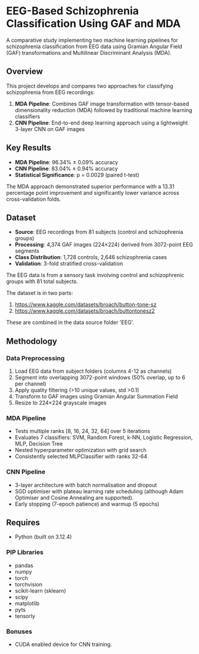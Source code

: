 # EEG-Based Schizophrenia Classification Using GAF and MDA

A comparative study implementing two machine learning pipelines for schizophrenia classification from EEG data using Gramian Angular Field (GAF) transformations and Multilinear Discriminant Analysis (MDA).

## Overview

This project develops and compares two approaches for classifying schizophrenia from EEG recordings:

1. **MDA Pipeline**: Combines GAF image transformation with tensor-based dimensionality reduction (MDA) followed by traditional machine learning classifiers
2. **CNN Pipeline**: End-to-end deep learning approach using a lightweight 3-layer CNN on GAF images

## Key Results

- **MDA Pipeline**: 96.34% ± 0.09% accuracy
- **CNN Pipeline**: 83.04% ± 0.94% accuracy
- **Statistical Significance**: p = 0.0029 (paired t-test)

The MDA approach demonstrated superior performance with a 13.31 percentage point improvement and significantly lower variance across cross-validation folds.

## Dataset

- **Source**: EEG recordings from 81 subjects (control and schizophrenia groups)
- **Processing**: 4,374 GAF images (224×224) derived from 3072-point EEG segments
- **Class Distribution**: 1,728 controls, 2,646 schizophrenia cases
- **Validation**: 3-fold stratified cross-validation

The EEG data is from a sensory task involving control and schizophrenic groups with 81 total subjects.

The dataset is in two parts:
1. https://www.kaggle.com/datasets/broach/button-tone-sz
2. https://www.kaggle.com/datasets/broach/buttontonesz2

These are combined in the data source folder 'EEG'.
## Methodology

### Data Preprocessing
1. Load EEG data from subject folders (columns 4-12 as channels)
2. Segment into overlapping 3072-point windows (50% overlap, up to 6 per channel)
3. Apply quality filtering (>10 unique values, std >0.1)
4. Transform to GAF images using Gramian Angular Summation Field
5. Resize to 224×224 grayscale images

### MDA Pipeline
- Tests multiple ranks [8, 16, 24, 32, 64] over 5 iterations
- Evaluates 7 classifiers: SVM, Random Forest, k-NN, Logistic Regression, MLP, Decision Tree
- Nested hyperparameter optimization with grid search
- Consistently selected MLPClassifier with ranks 32-64

### CNN Pipeline
- 3-layer architecture with batch normalisation and dropout
- SGD optimiser with plateau learning rate scheduling (although Adam Optimiser and Cosine Annealing are supported).
- Early stopping (7-epoch patience) and warmup (5 epochs)

## Requires
- Python (built on 3.12.4)
### PIP Libraries
- pandas
- numpy
- torch
- torchvision
- scikit-learn (sklearn)
- scipy
- matplotlib
- pyts
- tensorly
### Bonuses
- CUDA enabled device for CNN training.
